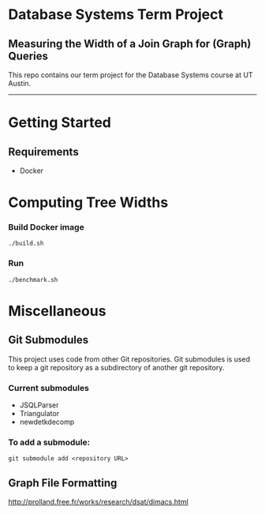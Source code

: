 
# Database Systems Term Project
## Measuring the Width of a Join Graph for (Graph) Queries 

This repo contains our term project for the Database Systems course at UT Austin.

---
# Getting Started

## Requirements
- Docker

# Computing Tree Widths

### **Build Docker image**
```
./build.sh 
```
### **Run**
```
./benchmark.sh
```


# Miscellaneous
## Git Submodules
This project uses code from other Git repositories. Git submodules is used to keep a git repository as a subdirectory of another git repository. 

### Current submodules
- JSQLParser
- Triangulator
- newdetkdecomp

### To add a submodule:
```
git submodule add <repository URL>
```

## Graph File Formatting
http://prolland.free.fr/works/research/dsat/dimacs.html